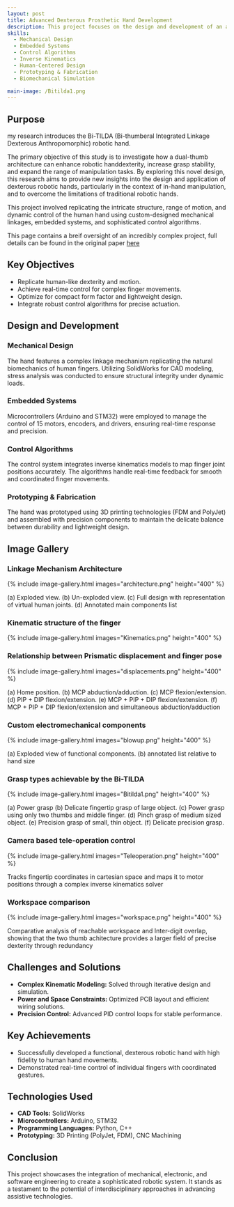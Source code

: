 ```yaml
---
layout: post
title: Advanced Dexterous Prosthetic Hand Development
description: This project focuses on the design and development of an advanced dexterous robotic hand, aiming to replicate the complex motion and functionality of a human hand. The project required expertise in mechanical design, embedded systems, control algorithms, and human-centered design to achieve high precision and functionality.
skills:
  - Mechanical Design
  - Embedded Systems
  - Control Algorithms
  - Inverse Kinematics
  - Human-Centered Design
  - Prototyping & Fabrication
  - Biomechanical Simulation

main-image: /Bitilda1.png
---
```


## Purpose
my research introduces the Bi-TILDA (Bi-thumberal Integrated Linkage Dexterous Anthropomorphic) robotic hand. 

The primary objective of this study is to investigate how a dual-thumb architecture can enhance robotic handdexterity, increase grasp stability, and expand the range of manipulation tasks. By exploring this novel design, this research aims to provide new insights into the design and application of dexterous robotic hands, particularly in the context of in-hand manipulation, and to overcome the limitations of traditional robotic
hands.

This project involved replicating the intricate structure, range of motion, and dynamic control of the human hand using custom-designed mechanical linkages, embedded systems, and sophisticated control algorithms.

This page contains a breif oversight of an incredibly complex project, full details can be found in the original paper [here](https://drive.google.com/file/d/1Wly0BfT6lK3g8eUGSQ55rkRpKhrYd5qc/view?usp=sharing)

## Key Objectives
- Replicate human-like dexterity and motion.
- Achieve real-time control for complex finger movements.
- Optimize for compact form factor and lightweight design.
- Integrate robust control algorithms for precise actuation.

## Design and Development
### Mechanical Design
The hand features a complex linkage mechanism replicating the natural biomechanics of human fingers. Utilizing SolidWorks for CAD modeling, stress analysis was conducted to ensure structural integrity under dynamic loads.

### Embedded Systems
Microcontrollers (Arduino and STM32) were employed to manage the control of 15 motors, encoders, and drivers, ensuring real-time response and precision.

### Control Algorithms
The control system integrates inverse kinematics models to map finger joint positions accurately. The algorithms handle real-time feedback for smooth and coordinated finger movements.

### Prototyping & Fabrication
The hand was prototyped using 3D printing technologies (FDM and PolyJet) and assembled with precision components to maintain the delicate balance between durability and lightweight design.

## Image Gallery

### Linkage Mechanism Architecture

{% include image-gallery.html images="architecture.png" height="400" %}

(a) Exploded view. (b) Un-exploded view. (c) Full design with representation of virtual human joints. (d) Annotated main components list


### Kinematic structure of the finger

{% include image-gallery.html images="Kinematics.png" height="400" %}
&nbsp;  

### Relationship between Prismatic displacement and finger pose 

{% include image-gallery.html images="displacements.png" height="400" %}

(a) Home position. (b) MCP abduction/adduction. (c) MCP flexion/extension. (d) PIP + DIP
flexion/extension. (e) MCP + PIP + DIP flexion/extension. (f) MCP + PIP + DIP flexion/extension and
simultaneous abduction/adduction


### Custom electromechanical components

{% include image-gallery.html images="blowup.png" height="400" %}

(a) Exploded view of functional components. (b) annotated list relative to hand size


### Grasp types achievable by the Bi-TILDA

{% include image-gallery.html images="Bitilda1.png" height="400" %}

(a) Power grasp (b) Delicate fingertip
grasp of large object. (c) Power grasp using only two thumbs and middle finger. (d) Pinch grasp of
medium sized object. (e) Precision grasp of small, thin object. (f) Delicate precision grasp.


### Camera based tele-operation control

{% include image-gallery.html images="Teleoperation.png" height="400" %}

Tracks fingertip coordinates in cartesian space and maps it to motor positions through a complex inverse kinematics solver


### Workspace comparison

{% include image-gallery.html images="workspace.png" height="400" %}

Comparative analysis of reachable workspace and Inter-digit overlap, showing that the two thumb achitecture provides a larger field of precise dexterity through redundancy


## Challenges and Solutions
- **Complex Kinematic Modeling:** Solved through iterative design and simulation.
- **Power and Space Constraints:** Optimized PCB layout and efficient wiring solutions.
- **Precision Control:** Advanced PID control loops for stable performance.

## Key Achievements
- Successfully developed a functional, dexterous robotic hand with high fidelity to human hand movements.
- Demonstrated real-time control of individual fingers with coordinated gestures.

## Technologies Used
- **CAD Tools:** SolidWorks
- **Microcontrollers:** Arduino, STM32
- **Programming Languages:** Python, C++
- **Prototyping:** 3D Printing (PolyJet, FDM), CNC Machining

## Conclusion
This project showcases the integration of mechanical, electronic, and software engineering to create a sophisticated robotic system. It stands as a testament to the potential of interdisciplinary approaches in advancing assistive technologies.
